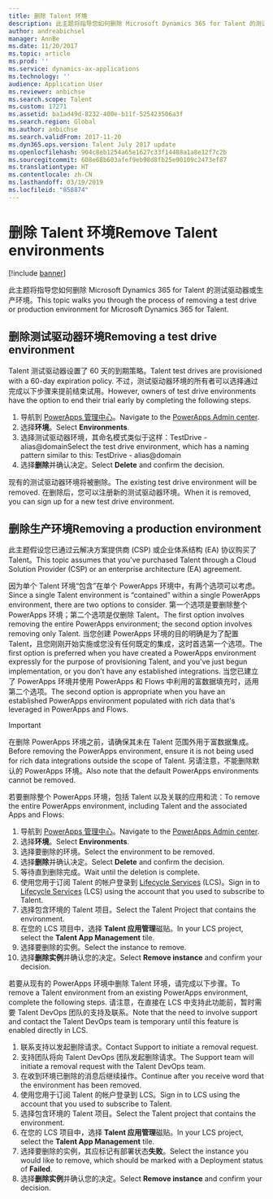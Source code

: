 ```yaml
---
title: 删除 Talent 环境
description: 此主题将指导您如何删除 Microsoft Dynamics 365 for Talent 的测试驱动器或生产环境。
author: andreabichsel
manager: AnnBe
ms.date: 11/20/2017
ms.topic: article
ms.prod: ''
ms.service: dynamics-ax-applications
ms.technology: ''
audience: Application User
ms.reviewer: anbichse
ms.search.scope: Talent
ms.custom: 17271
ms.assetid: ba1ad49d-8232-400e-b11f-525423506a3f
ms.search.region: Global
ms.author: anbichse
ms.search.validFrom: 2017-11-20
ms.dyn365.ops.version: Talent July 2017 update
ms.openlocfilehash: 904c8eb1254a65e1627c33f14488a1a8e12f7c2b
ms.sourcegitcommit: 608e68b603afef9eb98d8fb25e90109c2473ef87
ms.translationtype: HT
ms.contentlocale: zh-CN
ms.lasthandoff: 03/19/2019
ms.locfileid: "858874"
---
```

# <a name="remove-talent-environments"></a><span data-ttu-id="3962f-103">删除 Talent 环境</span><span class="sxs-lookup"><span data-stu-id="3962f-103">Remove Talent environments</span></span>

[!include [banner](includes/banner.md)]

<span data-ttu-id="3962f-104">此主题将指导您如何删除 Microsoft Dynamics 365 for Talent 的测试驱动器或生产环境。</span><span class="sxs-lookup"><span data-stu-id="3962f-104">This topic walks you through the process of removing a test drive or production environment for Microsoft Dynamics 365 for Talent.</span></span>

## <a name="removing-a-test-drive-environment"></a><span data-ttu-id="3962f-105">删除测试驱动器环境</span><span class="sxs-lookup"><span data-stu-id="3962f-105">Removing a test drive environment</span></span>

<span data-ttu-id="3962f-106">Talent 测试驱动器设置了 60 天的到期策略。</span><span class="sxs-lookup"><span data-stu-id="3962f-106">Talent test drives are provisioned with a 60-day expiration policy.</span></span> <span data-ttu-id="3962f-107">不过，测试驱动器环境的所有者可以选择通过完成以下步骤来提前结束试用。</span><span class="sxs-lookup"><span data-stu-id="3962f-107">However, owners of test drive environments have the option to end their trial early by completing the following steps.</span></span> 

1. <span data-ttu-id="3962f-108">导航到 [PowerApps 管理中心](https://admin.businessplatform.microsoft.com/)。</span><span class="sxs-lookup"><span data-stu-id="3962f-108">Navigate to the [PowerApps Admin center](https://admin.businessplatform.microsoft.com/).</span></span>
2. <span data-ttu-id="3962f-109">选择**环境**。</span><span class="sxs-lookup"><span data-stu-id="3962f-109">Select **Environments**.</span></span>
3. <span data-ttu-id="3962f-110">选择测试驱动器环境，其命名模式类似于这样：TestDrive - alias@domain</span><span class="sxs-lookup"><span data-stu-id="3962f-110">Select the test drive environment, which has a naming pattern similar to this: TestDrive - alias@domain</span></span>
4. <span data-ttu-id="3962f-111">选择**删除**并确认决定。</span><span class="sxs-lookup"><span data-stu-id="3962f-111">Select **Delete** and confirm the decision.</span></span> 

<span data-ttu-id="3962f-112">现有的测试驱动器环境将被删除。</span><span class="sxs-lookup"><span data-stu-id="3962f-112">The existing test drive environment will be removed.</span></span> <span data-ttu-id="3962f-113">在删除后，您可以注册新的测试驱动器环境。</span><span class="sxs-lookup"><span data-stu-id="3962f-113">When it is removed, you can sign up for a new test drive environment.</span></span> 

## <a name="removing-a-production-environment"></a><span data-ttu-id="3962f-114">删除生产环境</span><span class="sxs-lookup"><span data-stu-id="3962f-114">Removing a production environment</span></span>

<span data-ttu-id="3962f-115">此主题假设您已通过云解决方案提供商 (CSP) 或企业体系结构 (EA) 协议购买了 Talent。</span><span class="sxs-lookup"><span data-stu-id="3962f-115">This topic assumes that you've purchased Talent through a Cloud Solution Provider (CSP) or an enterprise architecture (EA) agreement.</span></span> 

<span data-ttu-id="3962f-116">因为单个 Talent 环境“包含”在单个 PowerApps 环境中，有两个选项可以考虑。</span><span class="sxs-lookup"><span data-stu-id="3962f-116">Since a single Talent environment is “contained” within a single PowerApps environment, there are two options to consider.</span></span> <span data-ttu-id="3962f-117">第一个选项是要删除整个 PowerApps 环境；第二个选项是仅删除 Talent。</span><span class="sxs-lookup"><span data-stu-id="3962f-117">The first option involves removing the entire PowerApps environment; the second option involves removing only Talent.</span></span> <span data-ttu-id="3962f-118">当您创建 PowerApps 环境的目的明确是为了配置 Talent，且您刚刚开始实施或您没有任何既定的集成，这时首选第一个选项。</span><span class="sxs-lookup"><span data-stu-id="3962f-118">The first option is preferred when you have created a PowerApps environment expressly for the purpose of provisioning Talent, and you've just begun implementation, or you don’t have any established integrations.</span></span> <span data-ttu-id="3962f-119">当您已建立了 PowerApps 环境并使用 PowerApps 和 Flows 中利用的富数据填充时，适用第二个选项。</span><span class="sxs-lookup"><span data-stu-id="3962f-119">The second option is appropriate when you have an established PowerApps environment populated with rich data that's leveraged in PowerApps and Flows.</span></span>

> [!Important]
> <span data-ttu-id="3962f-120">在删除 PowerApps 环境之前，请确保其未在 Talent 范围外用于富数据集成。</span><span class="sxs-lookup"><span data-stu-id="3962f-120">Before removing the PowerApps environment, ensure it is not being used for rich data integrations outside the scope of Talent.</span></span> <span data-ttu-id="3962f-121">另请注意，不能删除默认的 PowerApps 环境。</span><span class="sxs-lookup"><span data-stu-id="3962f-121">Also note that the default PowerApps environments cannot be removed.</span></span> 

<span data-ttu-id="3962f-122">若要删除整个 PowerApps 环境，包括 Talent 以及关联的应用和流：</span><span class="sxs-lookup"><span data-stu-id="3962f-122">To remove the entire PowerApps environment, including Talent and the associated Apps and Flows:</span></span>

1. <span data-ttu-id="3962f-123">导航到 [PowerApps 管理中心](https://admin.businessplatform.microsoft.com/)。</span><span class="sxs-lookup"><span data-stu-id="3962f-123">Navigate to the [PowerApps Admin center](https://admin.businessplatform.microsoft.com/).</span></span>
2. <span data-ttu-id="3962f-124">选择**环境**。</span><span class="sxs-lookup"><span data-stu-id="3962f-124">Select **Environments**.</span></span>
3. <span data-ttu-id="3962f-125">选择要删除的环境。</span><span class="sxs-lookup"><span data-stu-id="3962f-125">Select the environment to be removed.</span></span>
4. <span data-ttu-id="3962f-126">选择**删除**并确认决定。</span><span class="sxs-lookup"><span data-stu-id="3962f-126">Select **Delete** and confirm the decision.</span></span> 
5. <span data-ttu-id="3962f-127">等待直到删除完成。</span><span class="sxs-lookup"><span data-stu-id="3962f-127">Wait until the deletion is complete.</span></span>
6. <span data-ttu-id="3962f-128">使用您用于订阅 Talent 的帐户登录到 [Lifecycle Services](https://lcs.dynamics.com/Logon/Index) (LCS)。</span><span class="sxs-lookup"><span data-stu-id="3962f-128">Sign in to [Lifecycle Services](https://lcs.dynamics.com/Logon/Index) (LCS) using the account that you used to subscribe to Talent.</span></span> 
7. <span data-ttu-id="3962f-129">选择包含环境的 Talent 项目。</span><span class="sxs-lookup"><span data-stu-id="3962f-129">Select the Talent Project that contains the environment.</span></span> 
8. <span data-ttu-id="3962f-130">在您的 LCS 项目中，选择 **Talent 应用管理**磁贴。</span><span class="sxs-lookup"><span data-stu-id="3962f-130">In your LCS project, select the **Talent App Management** tile.</span></span> 
9. <span data-ttu-id="3962f-131">选择要删除的实例。</span><span class="sxs-lookup"><span data-stu-id="3962f-131">Select the instance to remove.</span></span> 
10. <span data-ttu-id="3962f-132">选择**删除实例**并确认您的决定。</span><span class="sxs-lookup"><span data-stu-id="3962f-132">Select **Remove instance** and confirm your decision.</span></span>  

<span data-ttu-id="3962f-133">若要从现有的 PowerApps 环境中删除 Talent 环境，请完成以下步骤。</span><span class="sxs-lookup"><span data-stu-id="3962f-133">To remove a Talent environment from an existing PowerApps environment, complete the following steps.</span></span> <span data-ttu-id="3962f-134">请注意，在直接在 LCS 中支持此功能前，暂时需要 Talent DevOps 团队的支持及联系。</span><span class="sxs-lookup"><span data-stu-id="3962f-134">Note that the need to involve support and contact the Talent DevOps team is temporary until this feature is enabled directly in LCS.</span></span>

1. <span data-ttu-id="3962f-135">联系支持以发起删除请求。</span><span class="sxs-lookup"><span data-stu-id="3962f-135">Contact Support to initiate a removal request.</span></span>
2. <span data-ttu-id="3962f-136">支持团队将向 Talent DevOps 团队发起删除请求。</span><span class="sxs-lookup"><span data-stu-id="3962f-136">The Support team will initiate a removal request with the Talent DevOps team.</span></span> 
3. <span data-ttu-id="3962f-137">在收到环境已删除的消息后继续操作。</span><span class="sxs-lookup"><span data-stu-id="3962f-137">Continue after you receive word that the environment has been removed.</span></span>
4.  <span data-ttu-id="3962f-138">使用您用于订阅 Talent 的帐户登录到 LCS。</span><span class="sxs-lookup"><span data-stu-id="3962f-138">Sign in to LCS using the account that you used to subscribe to Talent.</span></span> 
5. <span data-ttu-id="3962f-139">选择包含环境的 Talent 项目。</span><span class="sxs-lookup"><span data-stu-id="3962f-139">Select the Talent project that contains the environment.</span></span> 
6. <span data-ttu-id="3962f-140">在您的 LCS 项目中，选择 **Talent 应用管理**磁贴。</span><span class="sxs-lookup"><span data-stu-id="3962f-140">In your LCS project, select the **Talent App Management** tile.</span></span> 
7. <span data-ttu-id="3962f-141">选择要删除的实例，其应标记有部署状态**失败**。</span><span class="sxs-lookup"><span data-stu-id="3962f-141">Select the instance you would like to remove, which should be marked with a Deployment status of **Failed**.</span></span>
8. <span data-ttu-id="3962f-142">选择**删除实例**并确认您的决定。</span><span class="sxs-lookup"><span data-stu-id="3962f-142">Select **Remove instance** and confirm your decision.</span></span> 

